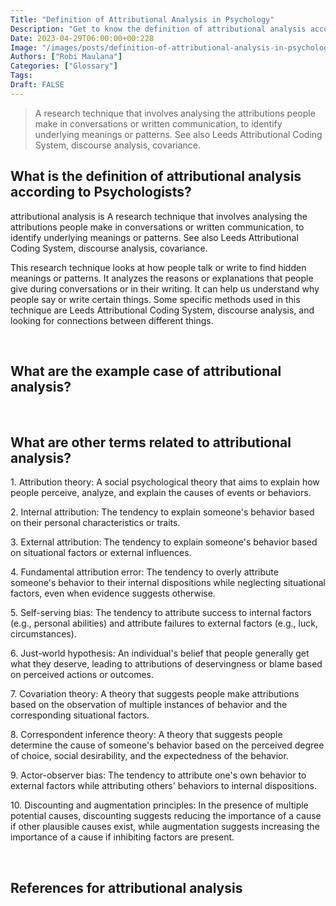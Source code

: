 ```yaml
---
Title: "Definition of Attributional Analysis in Psychology"
Description: "Get to know the definition of attributional analysis according to psychologists."
Date: 2023-04-29T06:00:00+00:228
Image: "/images/posts/definition-of-attributional-analysis-in-psychology.jpg"
Authors: ["Robi Maulana"]
Categories: ["Glossary"]
Tags: 
Draft: FALSE
---
```





> A research technique that involves analysing the attributions people make in conversations or written communication, to identify underlying meanings or patterns. See also Leeds Attributional Coding System, discourse analysis, covariance.

## What is the definition of attributional analysis according to Psychologists?

attributional analysis is A research technique that involves analysing the attributions people make in conversations or written communication, to identify underlying meanings or patterns. See also Leeds Attributional Coding System, discourse analysis, covariance.

This research technique looks at how people talk or write to find hidden meanings or patterns. It analyzes the reasons or explanations that people give during conversations or in their writing. It can help us understand why people say or write certain things. Some specific methods used in this technique are Leeds Attributional Coding System, discourse analysis, and looking for connections between different things.

 

## What are the example case of attributional analysis?

 

## What are other terms related to attributional analysis?

1\. Attribution theory: A social psychological theory that aims to explain how people perceive, analyze, and explain the causes of events or behaviors.

2\. Internal attribution: The tendency to explain someone's behavior based on their personal characteristics or traits.

3\. External attribution: The tendency to explain someone's behavior based on situational factors or external influences.

4\. Fundamental attribution error: The tendency to overly attribute someone's behavior to their internal dispositions while neglecting situational factors, even when evidence suggests otherwise.

5\. Self-serving bias: The tendency to attribute success to internal factors (e.g., personal abilities) and attribute failures to external factors (e.g., luck, circumstances).

6\. Just-world hypothesis: An individual's belief that people generally get what they deserve, leading to attributions of deservingness or blame based on perceived actions or outcomes.

7\. Covariation theory: A theory that suggests people make attributions based on the observation of multiple instances of behavior and the corresponding situational factors.

8\. Correspondent inference theory: A theory that suggests people determine the cause of someone's behavior based on the perceived degree of choice, social desirability, and the expectedness of the behavior.

9\. Actor-observer bias: The tendency to attribute one's own behavior to external factors while attributing others' behaviors to internal dispositions.

10\. Discounting and augmentation principles: In the presence of multiple potential causes, discounting suggests reducing the importance of a cause if other plausible causes exist, while augmentation suggests increasing the importance of a cause if inhibiting factors are present.

 

## References for attributional analysis
